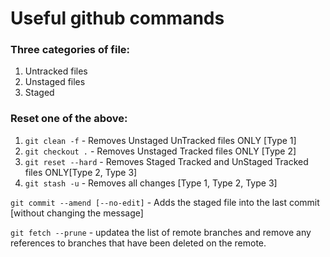 # Useful github commands

### Three categories of file:
1. Untracked files
1. Unstaged files
1. Staged

### Reset one of the above:
1. ``git clean -f`` - Removes Unstaged UnTracked files ONLY [Type 1]
1. ``git checkout .`` - Removes Unstaged Tracked files ONLY [Type 2]
1. ``git reset --hard`` - Removes Staged Tracked and UnStaged Tracked files 
ONLY[Type 2, Type 3]
1. ``git stash -u`` - Removes all changes [Type 1, Type 2, Type 3]

``git commit --amend [--no-edit]`` - Adds the staged file into the last commit [without changing the message]

``git fetch --prune`` - updatea the list of remote branches and remove any references to branches that have been deleted on the remote.

